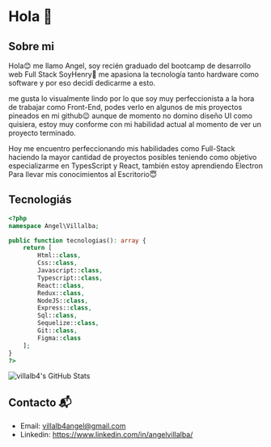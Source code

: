 # Hola 👋

## Sobre mi


Hola😊 me llamo Angel, soy recién graduado del bootcamp de desarrollo web Full Stack SoyHenry🥳 me apasiona la tecnología tanto hardware como software y por eso decidí dedicarme a esto.

me gusta lo visualmente lindo por lo que soy muy perfeccionista a la hora de trabajar como Front-End, podes verlo en algunos de mis proyectos pineados en mi github😉 aunque de momento no domino diseño UI como quisiera, estoy muy conforme con mi habilidad actual al momento de ver un proyecto terminado.

Hoy me encuentro perfeccionando mis habilidades como Full-Stack haciendo la mayor cantidad de proyectos posibles teniendo como objetivo especializarme en TypesScript y React, también estoy aprendiendo Electron Para llevar mis conocimientos al Escritorio😇

## Tecnologiás

```php
<?php
namespace Angel\Villalba;

public function tecnologias(): array {
    return [
        Html::class,
        Css::class,
        Javascript::class,
        Typescript::class,
        React::class,
        Redux::class,
        NodeJS::class,
        Express::class,
        Sql::class,
        Sequelize::class,
        Git::class,
        Figma::class
    ];
}
?>
```

<img src="https://github-readme-stats.vercel.app/api?username=villalb4&show_icons=true&theme=onedark" alt="villalb4's GitHub Stats">

## Contacto 📬
- Email: villalb4angel@gmail.com
- Linkedin: https://www.linkedin.com/in/angelvillalba/
